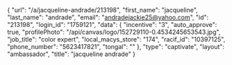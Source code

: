 {
    "url": "\/a\/jacqueline-andrade\/213198",
    "first_name": "jacqueline",
    "last_name": "andrade",
    "email": "andradejackie25@yahoo.com",
    "id": "213198",
    "login_id": "1759121",
    "data": {
        "incentive": "3",
        "auto_approve": true,
        "profilePhoto": "\/api\/canvas\/logo\/152729110-0.4534245653543.jpg",
        "job_title": "color expert",
        "local_macys_store": "174",
        "racif_id": "10397125",
        "phone_number": "5623417821",
        "tongal": ""
    },
    "type": "captivate",
    "layout": "ambassador",
    "title": "jacqueline andrade"
}